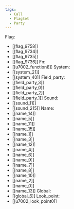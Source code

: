 ```yaml
---
tags:
  - Call
  - FlagSet
  - Party
---
```

Flag:
- [[flag_9758]]
- [[flag_9734]]
- [[flag_9735]]
- [[flag_9736]]
Fn:
- [[u7002_function8]]
System:
- [[system_21]]
- [[system_40]]
Field_party:
- [[field_party_3]]
- [[field_party_0]]
- [[field_party_2]]
- [[field_party_1]]
Sound:
- [[sound_11]]
- [[sound_215]]
Name:
- [[name_14]]
- [[name_5]]
- [[name_11]]
- [[name_15]]
- [[name_1]]
- [[name_3]]
- [[name_12]]
- [[name_4]]
- [[name_6]]
- [[name_9]]
- [[name_7]]
- [[name_8]]
- [[name_10]]
- [[name_2]]
- [[name_0]]
- [[name_13]]
Global:
- [[global_6]]
Look_point:
- [[u7002_look_point0]]
